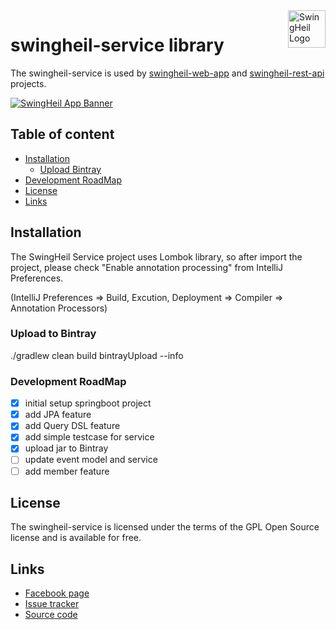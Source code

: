 <a href="fb.me/swingheilapp/">
    <img src="https://t1.daumcdn.net/cfile/tistory/99CEF04C5B3066E235" alt="SwingHeil Logo" title="SwingHeil" align="right" height="60" />
</a>

swingheil-service library
======================

The swingheil-service is used by [swingheil-web-app](https://github.com/tomparkpro/swingheil-web-app) and [swingheil-rest-api](https://github.com/tomparkpro/swingheil-rest-api) projects.

[![SwingHeil App Banner](https://t1.daumcdn.net/cfile/tistory/9912074C5B3066E107)](https://github.com/tomparkpro/swingheil-service/)

## Table of content

- [Installation](#installation)
    - [Upload Bintray](#upload-to-bintray)
- [Development RoadMap](#development-roadmap)
- [License](#license)
- [Links](#links)

## Installation

The SwingHeil Service project uses Lombok library, so after import the project, 
please check "Enable annotation processing" from IntelliJ Preferences.

(IntelliJ Preferences => Build, Excution, Deployment => Compiler => Annotation Processors)


### Upload to Bintray

./gradlew clean build bintrayUpload --info


### Development RoadMap

- [x] initial setup springboot project
- [x] add JPA feature
- [x] add Query DSL feature
- [x] add simple testcase for service
- [x] upload jar to Bintray
- [ ] update event model and service
- [ ] add member feature

## License

The swingheil-service is licensed under the terms of the GPL Open Source
license and is available for free.


## Links

* [Facebook page](https://www.facebook.com/swingheilapp)
* [Issue tracker](https://github.com/tomparkpro/swingheil-service/issues)
* [Source code](https://github.com/tomparkpro/swingheil-service)

